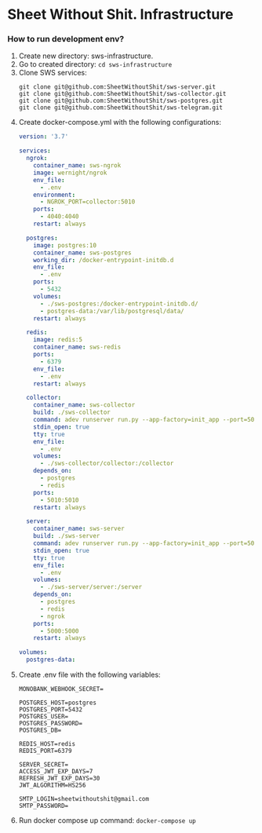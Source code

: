 # Sheet Without Shit. Infrastructure

### How to run development env?
1. Create new directory: sws-infrastructure.
2. Go to created directory: `cd sws-infrastructure`
3. Clone SWS services:
    ```shell script
    git clone git@github.com:SheetWithoutShit/sws-server.git
    git clone git@github.com:SheetWithoutShit/sws-collector.git
    git clone git@github.com:SheetWithoutShit/sws-postgres.git
    git clone git@github.com:SheetWithoutShit/sws-telegram.git
    ```
4. Create docker-compose.yml with the following configurations:
    ```yaml
   version: '3.7'

    services:
      ngrok:
        container_name: sws-ngrok
        image: wernight/ngrok
        env_file:
          - .env
        environment:
          - NGROK_PORT=collector:5010
        ports:
          - 4040:4040
        restart: always
    
      postgres:
        image: postgres:10
        container_name: sws-postgres
        working_dir: /docker-entrypoint-initdb.d
        env_file:
          - .env
        ports:
          - 5432
        volumes:
          - ./sws-postgres:/docker-entrypoint-initdb.d/
          - postgres-data:/var/lib/postgresql/data/
        restart: always
    
      redis:
        image: redis:5
        container_name: sws-redis
        ports:
          - 6379
        env_file:
          - .env
        restart: always
    
      collector:
        container_name: sws-collector
        build: ./sws-collector
        command: adev runserver run.py --app-factory=init_app --port=5010
        stdin_open: true
        tty: true
        env_file:
          - .env
        volumes:
          - ./sws-collector/collector:/collector
        depends_on:
          - postgres
          - redis
        ports:
          - 5010:5010
        restart: always
    
      server:
        container_name: sws-server
        build: ./sws-server
        command: adev runserver run.py --app-factory=init_app --port=5000
        stdin_open: true
        tty: true
        env_file:
          - .env
        volumes:
          - ./sws-server/server:/server
        depends_on:
          - postgres
          - redis
          - ngrok
        ports:
          - 5000:5000
        restart: always
    
    volumes:
      postgres-data:
   ```
5. Create .env file with the following variables:
    ```shell script
    MONOBANK_WEBHOOK_SECRET=

    POSTGRES_HOST=postgres
    POSTGRES_PORT=5432
    POSTGRES_USER=
    POSTGRES_PASSWORD=
    POSTGRES_DB=
    
    REDIS_HOST=redis
    REDIS_PORT=6379
    
    SERVER_SECRET=
    ACCESS_JWT_EXP_DAYS=7
    REFRESH_JWT_EXP_DAYS=30
    JWT_ALGORITHM=HS256
    
    SMTP_LOGIN=sheetwithoutshit@gmail.com
    SMTP_PASSWORD=
   ```
6. Run docker compose up command: `docker-compose up`
